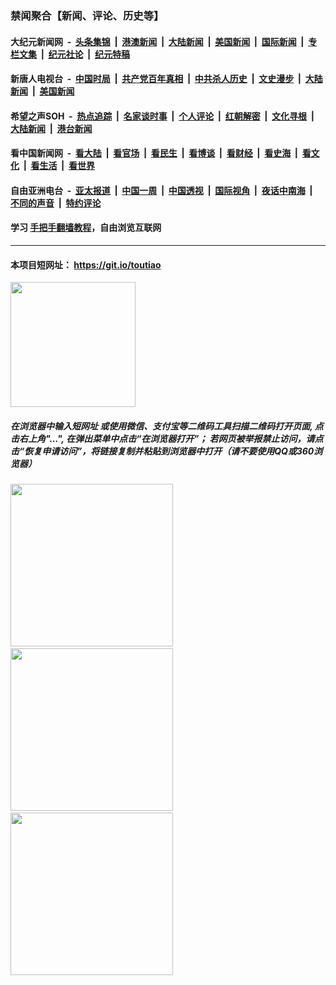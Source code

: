 ### 禁闻聚合【新闻、评论、历史等】

#### 大纪元新闻网 &nbsp;-&nbsp; [头条集锦](indexes/E头条集锦.md?t=02280302) &nbsp;|&nbsp; [港澳新闻](indexes/E港澳新闻.md?t=02280302)  &nbsp;|&nbsp; [大陆新闻](indexes/E大陆新闻.md?t=02280302) &nbsp;|&nbsp; [美国新闻](indexes/E美国新闻.md?t=02280302) &nbsp;|&nbsp; [国际新闻](indexes/E国际新闻.md?t=02280302) &nbsp;|&nbsp; [专栏文集](indexes/E专栏文集.md?t=02280302) &nbsp;|&nbsp; [纪元社论](indexes/E纪元社论.md?t=02280302) &nbsp;|&nbsp; [纪元特稿](indexes/E纪元特稿.md?t=02280302) 

#### 新唐人电视台 &nbsp;-&nbsp; [中国时局](indexes/N中国时局.md?t=02280302) &nbsp;|&nbsp; [共产党百年真相](indexes/N共产党百年真相.md?t=02280302) &nbsp;|&nbsp; [中共杀人历史](indexes/N中共杀人历史.md?t=02280302) &nbsp;|&nbsp; [文史漫步](indexes/N文史漫步.md?t=02280302) &nbsp;|&nbsp; [大陆新闻](indexes/N大陆新闻.md?t=02280302) &nbsp;|&nbsp; [美国新闻](indexes/N美国新闻.md?t=02280302)

#### 希望之声SOH &nbsp;-&nbsp; [热点追踪](indexes/H热点追踪.md?t=02280302) &nbsp;|&nbsp; [名家谈时事](indexes/H名家谈时事.md?t=02280302) &nbsp;|&nbsp; [个人评论](indexes/H个人评论.md?t=02280302)  &nbsp;|&nbsp; [红朝解密](indexes/H红朝解密.md?t=02280302) &nbsp;|&nbsp; [文化寻根](indexes/H文化寻根.md?t=02280302) &nbsp;|&nbsp; [大陆新闻](indexes/H大陆新闻.md?t=02280302) &nbsp;|&nbsp; [港台新闻](indexes/H港台新闻.md?t=02280302)

#### 看中国新闻网 &nbsp;-&nbsp; [看大陆](indexes/S看大陆.md?t=02280302) &nbsp;|&nbsp; [看官场](indexes/S看官场.md?t=02280302) &nbsp;|&nbsp; [看民生](indexes/S看民生.md?t=02280302)  &nbsp;|&nbsp; [看博谈](indexes/S看博谈.md?t=02280302) &nbsp;|&nbsp; [看财经](indexes/S看财经.md?t=02280302) &nbsp;|&nbsp; [看史海](indexes/S看史海.md?t=02280302) &nbsp;|&nbsp; [看文化](indexes/S看文化.md?t=02280302) &nbsp;|&nbsp; [看生活](indexes/S看生活.md?t=02280302) &nbsp;|&nbsp; [看世界](indexes/S看世界.md?t=02280302)

#### 自由亚洲电台 &nbsp;-&nbsp; [亚太报道](indexes/R亚太报道.md?t=02280302) &nbsp;|&nbsp; [中国一周](indexes/R中国一周.md?t=02280302) &nbsp;|&nbsp; [中国透视](indexes/R中国透视.md?t=02280302)  &nbsp;|&nbsp; [国际视角](indexes/R国际视角.md?t=02280302) &nbsp;|&nbsp; [夜话中南海](indexes/R夜话中南海.md?t=02280302) &nbsp;|&nbsp; [不同的声音](indexes/R不同的声音.md?t=02280302) &nbsp;|&nbsp; [特约评论](indexes/R特约评论.md?t=02280302)

#### 学习 [手把手翻墙教程](https://github.com/gfw-breaker/guides/wiki)，自由浏览互联网

----

#### 本项目短网址： https://git.io/toutiao
<img src="https://raw.githubusercontent.com/gfw-breaker/banned-news/master/scripts/img/qr.png" width="200px"/>  

##### 在浏览器中输入短网址 或使用微信、支付宝等二维码工具扫描二维码打开页面, 点击右上角"...", 在弹出菜单中点击“在浏览器打开”； 若网页被举报禁止访问，请点击“恢复申请访问”，将链接复制并粘贴到浏览器中打开（请不要使用QQ或360浏览器）

<img src="https://raw.githubusercontent.com/gfw-breaker/banned-news/master/scripts/img/1.png" width="260px"/> &nbsp; <img src="https://raw.githubusercontent.com/gfw-breaker/banned-news/master/scripts/img/2.png" width="260px"/> &nbsp; <img src="https://raw.githubusercontent.com/gfw-breaker/banned-news/master/scripts/img/3.png" width="260px"/>
